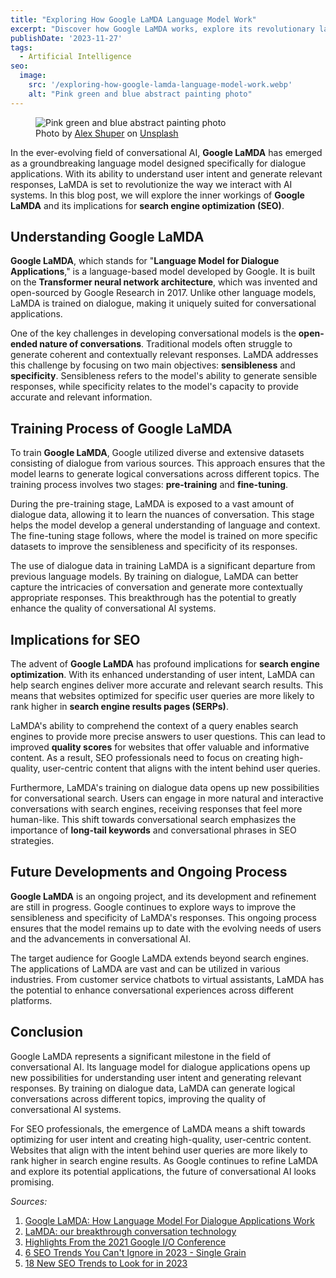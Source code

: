 ```yaml
---
title: "Exploring How Google LaMDA Language Model Work"
excerpt: "Discover how Google LaMDA works, explore its revolutionary language model for dialogue applications, and learn its impact on the future of SEO."
publishDate: '2023-11-27'
tags:
  - Artificial Intelligence
seo:
  image:
    src: '/exploring-how-google-lamda-language-model-work.webp'
    alt: "Pink green and blue abstract painting photo"
---
```


<figure>
  <img id="cover-img" src="/exploring-how-google-lamda-language-model-work.webp" alt="Pink green and blue abstract painting photo">
  <figcaption>Photo by <a href="https://unsplash.com/@alexshuperart?utm_content=creditCopyText&amp;utm_medium=referral&amp;utm_source=unsplash">Alex Shuper</a> on <a href="https://unsplash.com/photos/a-picture-of-a-woman-with-a-dumbbell-in-her-hand-l2nJZnXxkx4?utm_content=creditCopyText&amp;utm_medium=referral&amp;utm_source=unsplash">Unsplash</a></figcaption>
</figure>

In the ever-evolving field of conversational AI, **Google LaMDA** has emerged as a groundbreaking language model designed specifically for dialogue applications. With its ability to understand user intent and generate relevant responses, LaMDA is set to revolutionize the way we interact with AI systems. In this blog post, we will explore the inner workings of **Google LaMDA** and its implications for **search engine optimization (SEO)**.

## Understanding Google LaMDA

**Google LaMDA**, which stands for "**Language Model for Dialogue Applications**," is a language-based model developed by Google. It is built on the **Transformer neural network architecture**, which was invented and open-sourced by Google Research in 2017. Unlike other language models, LaMDA is trained on dialogue, making it uniquely suited for conversational applications.

One of the key challenges in developing conversational models is the **open-ended nature of conversations**. Traditional models often struggle to generate coherent and contextually relevant responses. LaMDA addresses this challenge by focusing on two main objectives: **sensibleness** and **specificity**. Sensibleness refers to the model's ability to generate sensible responses, while specificity relates to the model's capacity to provide accurate and relevant information.

## Training Process of Google LaMDA

To train **Google LaMDA**, Google utilized diverse and extensive datasets consisting of dialogue from various sources. This approach ensures that the model learns to generate logical conversations across different topics. The training process involves two stages: **pre-training** and **fine-tuning**.

During the pre-training stage, LaMDA is exposed to a vast amount of dialogue data, allowing it to learn the nuances of conversation. This stage helps the model develop a general understanding of language and context. The fine-tuning stage follows, where the model is trained on more specific datasets to improve the sensibleness and specificity of its responses.

The use of dialogue data in training LaMDA is a significant departure from previous language models. By training on dialogue, LaMDA can better capture the intricacies of conversation and generate more contextually appropriate responses. This breakthrough has the potential to greatly enhance the quality of conversational AI systems.

## Implications for SEO

The advent of **Google LaMDA** has profound implications for **search engine optimization**. With its enhanced understanding of user intent, LaMDA can help search engines deliver more accurate and relevant search results. This means that websites optimized for specific user queries are more likely to rank higher in **search engine results pages (SERPs)**.

LaMDA's ability to comprehend the context of a query enables search engines to provide more precise answers to user questions. This can lead to improved **quality scores** for websites that offer valuable and informative content. As a result, SEO professionals need to focus on creating high-quality, user-centric content that aligns with the intent behind user queries.

Furthermore, LaMDA's training on dialogue data opens up new possibilities for conversational search. Users can engage in more natural and interactive conversations with search engines, receiving responses that feel more human-like. This shift towards conversational search emphasizes the importance of **long-tail keywords** and conversational phrases in SEO strategies.

## Future Developments and Ongoing Process

**Google LaMDA** is an ongoing project, and its development and refinement are still in progress. Google continues to explore ways to improve the sensibleness and specificity of LaMDA's responses. This ongoing process ensures that the model remains up to date with the evolving needs of users and the advancements in conversational AI.

The target audience for Google LaMDA extends beyond search engines. The applications of LaMDA are vast and can be utilized in various industries. From customer service chatbots to virtual assistants, LaMDA has the potential to enhance conversational experiences across different platforms.

## Conclusion

Google LaMDA represents a significant milestone in the field of conversational AI. Its language model for dialogue applications opens up new possibilities for understanding user intent and generating relevant responses. By training on dialogue data, LaMDA can generate logical conversations across different topics, improving the quality of conversational AI systems.

For SEO professionals, the emergence of LaMDA means a shift towards optimizing for user intent and creating high-quality, user-centric content. Websites that align with the intent behind user queries are more likely to rank higher in search engine results. As Google continues to refine LaMDA and explore its potential applications, the future of conversational AI looks promising.

_Sources:_

1. [Google LaMDA: How Language Model For Dialogue Applications Work](https://www.searchenginejournal.com/how-google-lamda-works/442064/)
2. [LaMDA: our breakthrough conversation technology](https://blog.google/technology/ai/lamda/)
3. [Highlights From the 2021 Google I/O Conference](https://www.cmswire.com/digital-marketing/6-takeaways-for-marketers-from-the-2021-google-io-conference/)
4. [6 SEO Trends You Can't Ignore in 2023 - Single Grain](https://www.singlegrain.com/seo/seo-trends/)
5. [18 New SEO Trends to Look for in 2023](https://www.stanventures.com/blog/seo-trends/)

